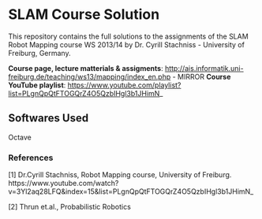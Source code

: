 <h1> SLAM Course Solution</h1>
This repository contains the full solutions to the assignments of the SLAM Robot Mapping course WS 2013/14 by Dr. Cyrill Stachniss - University of Freiburg, Germany.

<b>Course page, lecture matterials & assigments</b>: http://ais.informatik.uni-freiburg.de/teaching/ws13/mapping/index_en.php - MIRROR
<b>Course YouTube playlist</b>: https://www.youtube.com/playlist?list=PLgnQpQtFTOGQrZ4O5QzbIHgl3b1JHimN_

<h2>Softwares Used</h2>
Octave

<h3>References</h3>
[1] Dr.Cyrill Stachniss, Robot Mapping course, University of Freiburg. https://www.youtube.com/watch?v=3Yl2aq28LFQ&index=15&list=PLgnQpQtFTOGQrZ4O5QzbIHgl3b1JHimN_

[2] Thrun et.al., Probabilistic Robotics
